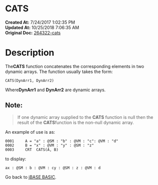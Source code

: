 # CATS

**Created At:** 7/24/2017 1:02:35 PM  
**Updated At:** 10/25/2018 7:06:35 AM  
**Original Doc:** [264322-cats](https://docs.jbase.com/36868-jbase-basic/264322-cats)  


# Description

The**CATS** function concatenates the corresponding elements in two dynamic arrays. The function usually takes the form:

```
CATS(DynArr1, DynArr2)
```

Where**DynArr1** and **DynArr2** are dynamic arrays.



## Note:


> If one dynamic array supplied to the **CATS** function is null then the result of the **CATS**function is the non-null dynamic array.


An example of use is as:

```
0001     A = "a" : @SM : "b" : @VM : "c": @VM : "d"
0002     B = "x" : @VM : "y" : @SM : "z"
0003     CRT  CATS(A, B)
```

to display:

```
ax : @SM : b : @VM : cy : @SM : z : @VM : d
```



Go back to [jBASE BASIC](./../jbase-basic-programmers-reference-guide).
